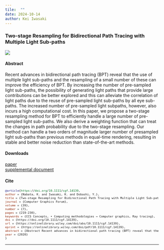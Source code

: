 ```yaml
---
tile:  ""
date: 2024-10-14
author: Kei Iwasaki
---
```

### Two-stage Resampling for Bidirectional Path Tracing with Multiple Light Sub-paths
<img src="../img/pg2020.jpg">


#### Abstract
Recent advances in bidirectional path tracing (BPT) reveal that the use of multiple light sub-paths and the resampling of a small number of these can improve the efficiency of BPT. By increasing the number of pre-sampled light sub-paths, the possibility of generating light paths that provide large contributions can be better explored and this can alleviate the correlation of light paths due to the reuse of pre-sampled light sub-paths by all eye sub-paths. The increased number of pre-sampled light subpaths, however, also incurs a high computational cost. In this paper, we propose a two-stage resampling method for BPT to efficiently handle a large number of pre-sampled light sub-paths. We also derive a weighting function that can treat the changes in path probability due to the two-stage resampling. Our method can handle a two orders of magnitude larger number of presampled light sub-paths than previous methods in equal-time rendering, resulting in stable and better noise reduction than state-of-the-art methods.

#### Downloads
<i class="fa-solid fa-file-pdf"></i> <a href="pdf/pg2020.pdf">paper</a> <br>
<i class="fa-solid fa-file-pdf"></i> <a href="pdf/pg2020_supplemental.pdf">supplemental document</a> <br>

#### Cite
<span style="font-size:80%;">

``` bibtex
@article{https://doi.org/10.1111/cgf.14139,
author = {Nabata, K. and Iwasaki, K. and Dobashi, Y.},
title = {Two-stage Resampling for Bidirectional Path Tracing with Multiple Light Sub-paths},
journal = {Computer Graphics Forum},
volume = {39},
number = {7},
pages = {219-230},
keywords = {CCS Concepts, • Computing methodologies → Computer graphics, Ray tracing},
doi = {https://doi.org/10.1111/cgf.14139},
url = {https://onlinelibrary.wiley.com/doi/abs/10.1111/cgf.14139},
eprint = {https://onlinelibrary.wiley.com/doi/pdf/10.1111/cgf.14139},
abstract = {Abstract Recent advances in bidirectional path tracing (BPT) reveal that the use of multiple light sub-paths and the resampling of a small number of these can improve the efficiency of BPT. By increasing the number of pre-sampled light sub-paths, the possibility of generating light paths that provide large contributions can be better explored and this can alleviate the correlation of light paths due to the reuse of pre-sampled light sub-paths by all eye sub-paths. The increased number of pre-sampled light subpaths, however, also incurs a high computational cost. In this paper, we propose a two-stage resampling method for BPT to efficiently handle a large number of pre-sampled light sub-paths. We also derive a weighting function that can treat the changes in path probability due to the two-stage resampling. Our method can handle a two orders of magnitude larger number of presampled light sub-paths than previous methods in equal-time rendering, resulting in stable and better noise reduction than state-of-the-art methods.},
year = {2020}
}
```
</span>

---
